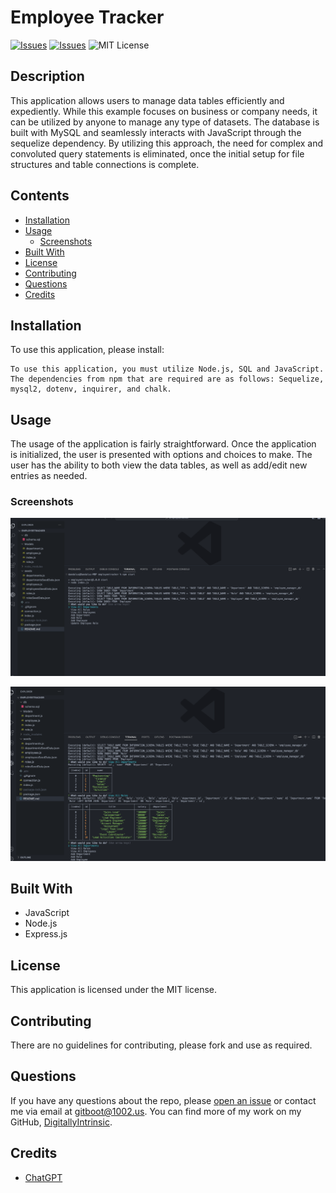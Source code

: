 # Employee Tracker
[![Issues](https://img.shields.io/github/issues/DigitallyIntrinsic/employeetracker)](https://github.com/DigitallyIntrinsic/employeetracker/issues) [![Issues](https://img.shields.io/github/contributors/DigitallyIntrinsic/employeetracker)](https://github.com/DigitallyIntrinsic/employeetracker/graphs/contributors) ![MIT License](https://img.shields.io/badge/license-MIT-blue)

## Description
This application allows users to manage data tables efficiently and expediently. While this example focuses on business or company needs, it can be utilized by anyone to manage any type of datasets. The database is built with MySQL and seamlessly interacts with JavaScript through the sequelize dependency. By utilizing this approach, the need for complex and convoluted query statements is eliminated, once the initial setup for file structures and table connections is complete.
## Contents
* [Installation](#installation)
* [Usage](#usage)
   * [Screenshots](#screenshots)
* [Built With](#built-with)
* [License](#license)
* [Contributing](#contributing)
* [Questions](#questions)
* [Credits](#credits)

## Installation
To use this application, please install: 
```
To use this application, you must utilize Node.js, SQL and JavaScript. The dependencies from npm that are required are as follows: Sequelize, mysql2, dotenv, inquirer, and chalk.
```
  
## Usage
The usage of the application is fairly straightforward. Once the application is initialized, the user is presented with options and choices to make. The user has the ability to both view the data tables, as well as add/edit new entries as needed. 
  
### Screenshots
![Beginning of application usage](./assets/images/appstart.png)

![Showing the department and roles when chosen](./assets/images/rolesanddepartments.png)


## Built With

* JavaScript
* Node.js
* Express.js
  
## License
This application is licensed under the MIT license.
  
## Contributing
There are no guidelines for contributing, please fork and use as required.
  
## Questions
If you have any questions about the repo, please [open an issue](https://github.com/DigitallyIntrinsic/employeetracker/issues) or contact me via email at gitboot@1002.us. You can find more of my work on my GitHub, [DigitallyIntrinsic](https://github.com/DigitallyIntrinsic/).
  
## Credits
* [ChatGPT](https://chat.openai.com/)

  
